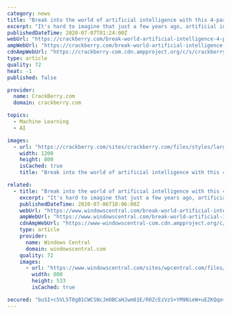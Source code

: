```yaml
---
category: news
title: "Break into the world of artificial intelligence with this 4-part AI bundle"
excerpt: "It's hard to imagine that just a few years ago, artificial intelligence (AI) has been pretty much an intimidating concept, but now, we can't imagine life without it. From smart assistants to banking apps to social networking to even email,"
publishedDateTime: 2020-07-07T01:24:00Z
webUrl: "https://crackberry.com/break-world-artificial-intelligence-4-part-ai-bundle"
ampWebUrl: "https://crackberry.com/break-world-artificial-intelligence-4-part-ai-bundle?amp"
cdnAmpWebUrl: "https://crackberry-com.cdn.ampproject.org/c/s/crackberry.com/break-world-artificial-intelligence-4-part-ai-bundle?amp"
type: article
quality: 72
heat: -1
published: false

provider:
  name: CrackBerry.com
  domain: crackberry.com

topics:
  - Machine Learning
  - AI

images:
  - url: "https://crackberry.com/sites/crackberry.com/files/styles/large/public/field/image/2020/07/sale_29690_article_image-45mq.jpg"
    width: 1200
    height: 800
    isCached: true
    title: "Break into the world of artificial intelligence with this 4-part AI bundle"

related:
  - title: "Break into the world of artificial intelligence with this 4-part AI bundle"
    excerpt: "It's hard to imagine that just a few years ago, artificial intelligence (AI) has been pretty much an intimidating concept, but now, we can't imagine life without it. From smart assistants to banking apps to social networking to even email,"
    publishedDateTime: 2020-07-06T18:06:00Z
    webUrl: "https://www.windowscentral.com/break-world-artificial-intelligence-4-part-ai-bundle"
    ampWebUrl: "https://www.windowscentral.com/break-world-artificial-intelligence-4-part-ai-bundle?amp"
    cdnAmpWebUrl: "https://www-windowscentral-com.cdn.ampproject.org/c/s/www.windowscentral.com/break-world-artificial-intelligence-4-part-ai-bundle?amp"
    type: article
    provider:
      name: Windows Central
      domain: windowscentral.com
    quality: 72
    images:
      - url: "https://www.windowscentral.com/sites/wpcentral.com/files/styles/large/public/field/image/2020/07/sale_29690_article_image-45mq.jpg"
        width: 800
        height: 533
        isCached: true

secured: "buSI+c5VL5T0gB1CWCSNcJmOBCaHJwm81E/R0ZcEzVzS+YM9NieW+uEZKQqo+kQpPLf+JkywsyDP02+EzCcRxHn/r2CY6oBOI5jyRPNh9EbYcvZINul1sqFrLnshrCOvD2nsVnRrA6mqX6k+qOxBc+LtTN9RarAWiZTZl1PpyKIkJHcYjFoBAK8cI3jG0zZYXvSxTXdyN4VPtIb99AkFMQTniZfsDSQnCyh/Jv47mamYCAZWzQB96lUcjKH6JGNA4uA+kNMO34Mpk8Y6k1Pfqk1PcDRUBUFiqWxCSY+IBDc/dmxd40GBudnMocmaQlGtmJXSB9SnPMSWZYRBJniFWg==;2qhEYPoFw8zNl+FniMdh3w=="
---
```


